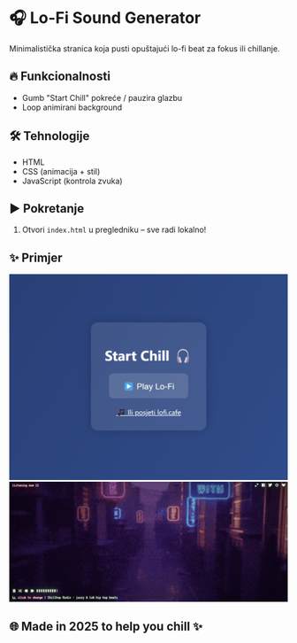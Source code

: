 # 🎧 Lo-Fi Sound Generator

Minimalistička stranica koja pusti opuštajući lo-fi beat za fokus ili chillanje.

## 🔥 Funkcionalnosti
- Gumb "Start Chill" pokreće / pauzira glazbu
- Loop animirani background

## 🛠️ Tehnologije
- HTML
- CSS (animacija + stil)
- JavaScript (kontrola zvuka)

## ▶️ Pokretanje
1. Otvori `index.html` u pregledniku – sve radi lokalno!

## ✨ Primjer
![screenshot](screenshots/screenshot2.png)
![screenshot](screenshots/screenshot3.png)

## 🌐 Made in 2025 to help you chill ✨
